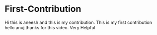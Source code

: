 # First-Contribution
Hi this is aneesh  and this is my contribution.
This is my first contribution
hello anuj thanks for this video. Very Helpful
